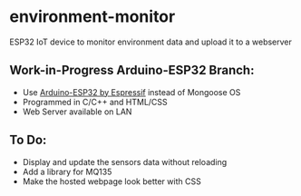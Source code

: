 # environment-monitor
ESP32 IoT device to monitor environment data and upload it to a webserver

## Work-in-Progress Arduino-ESP32 Branch:
* Use [Arduino-ESP32 by Espressif](https://github.com/espressif/arduino-esp32) instead of Mongoose OS
* Programmed in C/C++ and HTML/CSS
* Web Server available on LAN

## To Do:
* Display and update the sensors data without reloading
* Add a library for MQ135
* Make the hosted webpage look better with CSS
